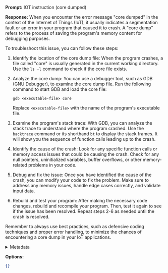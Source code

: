 **Prompt:**
IOT instruction (core dumped)

**Response:**
When you encounter the error message "core dumped" in the context of the Internet of Things (IoT), it usually indicates a segmentation fault or an error in your program that caused it to crash. A "core dump" refers to the process of saving the program's memory content for debugging purposes.

To troubleshoot this issue, you can follow these steps:

1. Identify the location of the core dump file: When the program crashes, a file called "core" is usually generated in the current working directory. Use the `ls -l` command to check if the core file exists.

2. Analyze the core dump: You can use a debugger tool, such as GDB (GNU Debugger), to examine the core dump file. Run the following command to start GDB and load the core file:
   ```
   gdb <executable-file> core
   ```
   Replace `<executable-file>` with the name of the program's executable file.

3. Examine the program's stack trace: With GDB, you can analyze the stack trace to understand where the program crashed. Use the `backtrace` command or its shorthand `bt` to display the stack frames. It will show you the sequence of function calls leading up to the crash.

4. Identify the cause of the crash: Look for any specific function calls or memory access issues that could be causing the crash. Check for any null pointers, uninitialized variables, buffer overflows, or other memory-related problems in your code.

5. Debug and fix the issue: Once you have identified the cause of the crash, you can modify your code to fix the problem. Make sure to address any memory issues, handle edge cases correctly, and validate input data.

6. Rebuild and test your program: After making the necessary code changes, rebuild and recompile your program. Then, test it again to see if the issue has been resolved. Repeat steps 2-6 as needed until the crash is resolved.

Remember to always use best practices, such as defensive coding techniques and proper error handling, to minimize the chances of encountering a core dump in your IoT applications.

<details><summary>Metadata</summary>

- Duration: 37211 ms
- Datetime: 2023-11-03T15:15:07.715223
- Model: gpt-3.5-turbo-0613

</details>

**Options:**
```json
{}
```

